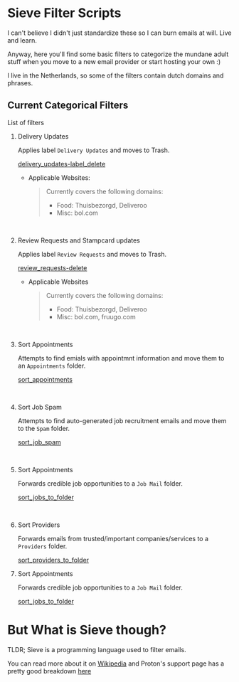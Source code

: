 # Sieve Filter Scripts
I can't believe I didn't just standardize these so I can burn emails at will. Live and learn.

Anyway, here you'll find some basic filters to categorize the mundane adult stuff when you move to a new email provider or start hosting your own :)

I live in the Netherlands, so some of the filters contain dutch domains and phrases.

## Current Categorical Filters

List of filters

1. Delivery Updates

    Applies label `Delivery Updates` and moves to Trash.

    [delivery_updates-label_delete](delivery_updates-label_delete.sieve)

    - Applicable Websites:

        > Currently covers the following domains:
        >
        >    * Food: Thuisbezorgd, Deliveroo
        >    * Misc: bol.com

</br>

2. Review Requests and Stampcard updates

    Applies label `Review Requests` and moves to Trash.

    [review_requests-delete](review_requests-delete.sieve)

    - Applicable Websites
        
        > Currently covers the following domains:
        >
        >   * Food: Thuisbezorgd, Deliveroo
        >   * Misc: bol.com, fruugo.com

</br>

3. Sort Appointments

    Attempts to find emials with appointmnt information and move them to an `Appointments` folder.

    [sort_appointments](sort_appointmwnts.sieve)

<br>

4. Sort Job Spam

    Attempts to find auto-generated job recruitment emails and move them to the `Spam` folder.

    [sort_job_spam](sort_job_spam.sieve)

    <br>

5. Sort Appointments

    Forwards credible job opportunities to a `Job Mail` folder.

    [sort_jobs_to_folder](sort_jobs_to_folder.sieve)

    <br>

6. Sort Providers

    Forwards emails from trusted/important companies/services to a `Providers` folder.
    
    [sort_providers_to_folder](sort_jobs_to_folder.sieve)

7. Sort Appointments

    Forwards credible job opportunities to a `Job Mail` folder.
    
    [sort_jobs_to_folder](sort_jobs_to_folder.sieve)





# But What is Sieve though?
TLDR; Sieve is a programming language used to filter emails.

You can read more about it on [Wikipedia](https://en.wikipedia.org/wiki/Sieve_(mail_filtering_language)) and Proton's support page has a pretty good breakdown [here](https://protonmail.com/support/knowledge-base/sieve-advanced-custom-filters/)
